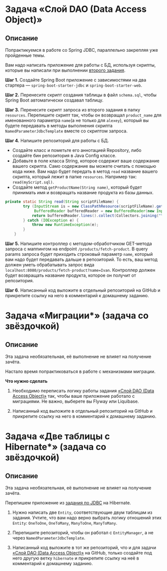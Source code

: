 # Задача «Слой DAO (Data Access Object)»

## Описание

Попрактикуемся в работе со Spring JDBC, параллельно закрепляя уже пройденные темы.

Вам надо написать приложение для работы с БД, используя скрипты, которые вы написали при выполнении [второго задания](../../sql-agg/task/README.md).

**Шаг 1.** Создайте Spring Boot приложение с зависимостями на два стартера — `spring-boot-starter-jdbc` и `spring-boot-starter-web`.

**Шаг 2.** Перенесите скрипт создания таблицы в файл `schema.sql`, чтобы Spring Boot автоматически создавал таблицу.

**Шаг 3.** Перенесите скрипт запроса из второго задания в папку `resources`. Перепишите скрипт так, чтобы он возвращал `product_name` для именованного параметра `name`(а не только для `alexey`), который вы будете передавать в методы выполнения скрипта `NamedParameterJdbcTemplate` вместе со скриптом запроса.

**Шаг 4.** Напишите репозиторий для работы с БД.

- Создайте класс и пометьте его аннотацией Repository, либо создайте бин репозитория в Java Config классе.
- Добавьте в поле класса String, которое содержит ваше содержание вашего скрипта. Само содержание вы можете считать с помощью кода ниже. Вам надо будет передать в метод `read` название вашего скрипта, который лежит в папке `resources`. Например так: `read(myScript.sql)`.
- Создайте метод `getProductName(String name)`, который будет принимать имя и возвращать название продукта из базы данных.

```java
private static String read(String scriptFileName) {
        try (InputStream is = new ClassPathResource(scriptFileName).getInputStream();
             BufferedReader bufferedReader = new BufferedReader(new InputStreamReader(is))) {
            return bufferedReader.lines().collect(Collectors.joining("\n"));
        } catch (IOException e) {
            throw new RuntimeException(e);
        }
    }
``` 

**Шаг 5.** Напишите контроллер с методом-обработчиком GET-метода запроса с маппингом на endpoint `/products/fetch-product`. В query params запроса будет приходить строковый параметр `name`, который вам надо будет передавать дальше в репозиторий. То есть, ваш метод должен уметь обрабатывать запрос вида `localhost:8080/products/fetch-product?name=Ivan`.
Контроллер должен будет возвращать название продукта, которое он получит от репозитория.

**Шаг 6**. Написанный код выложите в отдельный репозиторий на GitHub и прикрепите ссылку на него в комментарий к домашнему заданию.

# Задача «Миграции*» (задача со звёздочкой)

## Описание

Эта задача необязательная, её выполнение не влияет на получение зачёта.

Настало время попрактиковаться в работе с механизмами миграции.

**Что нужно сделать**

1. Необходимо переписать логику работы задания [«Слой DAO (Data Access Object)»](../task1/README.md) так, чтобы ваше приложение работало с миграциями. Не важно, выберете вы Flyway или Liquibase.

2. Написанный код выложите в отдельный репозиторий на GitHub и прикрепите ссылку на него в комментарий к домашнему заданию.

# Задача «Две таблицы с Hibernate*» (задача со звёздочкой)

## Описание

Эта задача необязательная, её выполнение не влияет на получение зачёта.

Перепишем приложение из [задания по JDBC](../../jdbc/task1/README.md) на Hibernate.

1. Нужно написать две `Entity`, соответствующие двум таблицам из задания. Учтите, что вам надо верно выбрать логику отношений этих `Entity`: `OneToOne`, `OneToMany`, `ManyToOne`, `ManyToMany`.

2. Перепишите репозиторий, чтобы он работал с `EntityManager`, а не через `NamedParameterJdbcTemplate`.

3. Написанный код выложите в тот же репозиторий, что и для задачи [«Слой DAO (Data Access Object)»](../../jdbc/task1/README.md) на GitHub, только создайте под него другую ветку `hibernate` и прикрепите ссылку на неё в комментарий к домашнему заданию.
